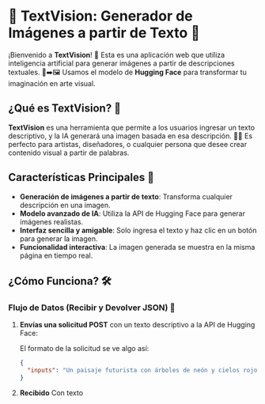 # 🌟 **TextVision: Generador de Imágenes a partir de Texto** 🌟

¡Bienvenido a **TextVision**! 🚀 Esta es una aplicación web que utiliza inteligencia artificial para generar imágenes a partir de descripciones textuales. 💭➡️🖼️ Usamos el modelo de **Hugging Face** para transformar tu imaginación en arte visual.

## **¿Qué es TextVision?** 🤔

**TextVision** es una herramienta que permite a los usuarios ingresar un texto descriptivo, y la IA generará una imagen basada en esa descripción. 🌈🎨 Es perfecto para artistas, diseñadores, o cualquier persona que desee crear contenido visual a partir de palabras.

## **Características Principales** 🚀

- **Generación de imágenes a partir de texto**: Transforma cualquier descripción en una imagen.
- **Modelo avanzado de IA**: Utiliza la API de Hugging Face para generar imágenes realistas.
- **Interfaz sencilla y amigable**: Solo ingresa el texto y haz clic en un botón para generar la imagen.
- **Funcionalidad interactiva**: La imagen generada se muestra en la misma página en tiempo real.

## **¿Cómo Funciona?** 🛠️

### **Flujo de Datos (Recibir y Devolver JSON)** 🔄

1. **Envías una solicitud POST** con un texto descriptivo a la API de Hugging Face:
   
   El formato de la solicitud se ve algo así:
   
   ```json
   {
     "inputs": "Un paisaje futurista con árboles de neón y cielos rojos"
   }


2.  **Recibido**  Con texto 

